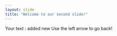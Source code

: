 ```yaml
---
layout: slide
title: "Welcome to our second slide!"
---
```

Your text : added new
Use the left arrow to go back!
